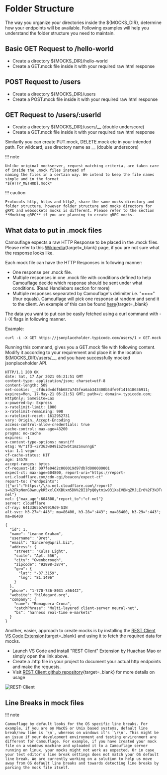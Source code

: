 # Folder Structure

The way you organize your directories inside the ${MOCKS_DIR}, determine how your endpoints will be available. Following examples will help you understand the folder structure you need to maintain.

## Basic GET Request to /hello-world

- Create a directory ${MOCKS_DIR}/hello-world
- Create a GET.mock file inside it with your required raw html response

## POST Request to /users

- Create a directory ${MOCKS_DIR}/users
- Create a POST.mock file inside it with your required raw html response

## GET Request to /users/:userId

- Create a directory ${MOCKS_DIR}/users/\_\_ (double underscore)
- Create a GET.mock file inside it with your required raw html response

Similarily you can create PUT.mock, DELETE.mock etc in your intended path. For wildcard, use directory name as \_\_ (double underscore)

!!! note

    Unlike original mockserver, request matching criteria, are taken care of inside the .mock files instead of
    naming the files in a certain way. We intend to keep the file names simple and in the format
    *${HTTP_METHOD}.mock*

!!! caution

    Protocols http, https and http2, share the same mocks directory and folder structure, however folder structure and mocks directory for gRPC and websockets mocks is different. Please refer to the section **Mocking gRPC** if you are planning to create gRPC mocks.

## What data to put in .mock files

Camouflage expects a raw HTTP Response to be placed in the .mock files. Please refer to this [Wikipedia](https://en.wikipedia.org/wiki/HTTP_message_body){target=\_blank} page, if you are not sure what the response looks like.

Each mock file can have the HTTP Responses in following manner:

- One response per .mock file.
- Multiple responses in one .mock file with conditions defined to help Camouflage decide which response should be sent under what conditions. (Read Handlebars section for more)
- Multiple responses sepearated by Camouflage's delimiter i.e. "====" (four equals). Camouflage will pick one response at random and send it to the client. An example of this can be found [here](https://github.com/fauxauldrich/camouflage/blob/main/mocks/note/GET.mock){target=\_blank}

The data you want to put can be easily fetched using a curl command with -i -X flags in following manner.

Example:

```
curl -i -X GET https://jsonplaceholder.typicode.com/users/1 > GET.mock
```

Running this command, gives you a GET.mock file with following content. Modify it according to your requirement and place it in the location ${MOCKS_DIR}/users/\_\_, and you have successfully mocked jsonplaceholder API.

```
HTTP/1.1 200 OK
date: Sat, 17 Apr 2021 05:21:51 GMT
content-type: application/json; charset=utf-8
content-length: 509
set-cookie: __cfduid=ddf6b687a745fea6ab343400b5dfe9f141618636911; expires=Mon, 17-May-21 05:21:51 GMT; path=/; domain=.typicode.com; HttpOnly; SameSite=Lax
x-powered-by: Express
x-ratelimit-limit: 1000
x-ratelimit-remaining: 998
x-ratelimit-reset: 1612952731
vary: Origin, Accept-Encoding
access-control-allow-credentials: true
cache-control: max-age=43200
pragma: no-cache
expires: -1
x-content-type-options: nosniff
etag: W/"1fd-+2Y3G3w049iSZtw5t1mzSnunngE"
via: 1.1 vegur
cf-cache-status: HIT
age: 14578
accept-ranges: bytes
cf-request-id: 097fe04d2c000019d97db7d000000001
expect-ct: max-age=604800, report-uri="https://report-uri.cloudflare.com/cdn-cgi/beacon/expect-ct"
report-to: {"endpoints":[{"url":"https:\/\/a.nel.cloudflare.com\/report?s=%2FkpNonG0wnuykR5xxlGXKBUxm5DN%2BI1PpQ0ytmiw931XaIVBNqZMJLEr0%2F3kDTrOhbX%2FCCPZtI4iuU3V%2F07wO5uwqov0d4c12%2Fcdpiz7TIFqzGkr7DwUrzt40CLH"}],"max_age":604800,"group":"cf-nel"}
nel: {"max_age":604800,"report_to":"cf-nel"}
server: cloudflare
cf-ray: 6413365b7e9919d9-SIN
alt-svc: h3-27=":443"; ma=86400, h3-28=":443"; ma=86400, h3-29=":443"; ma=86400

{
  "id": 1,
  "name": "Leanne Graham",
  "username": "Bret",
  "email": "Sincere@april.biz",
  "address": {
    "street": "Kulas Light",
    "suite": "Apt. 556",
    "city": "Gwenborough",
    "zipcode": "92998-3874",
    "geo": {
      "lat": "-37.3159",
      "lng": "81.1496"
    }
  },
  "phone": "1-770-736-8031 x56442",
  "website": "hildegard.org",
  "company": {
    "name": "Romaguera-Crona",
    "catchPhrase": "Multi-layered client-server neural-net",
    "bs": "harness real-time e-markets"
  }
}
```

Another, easier, approach to create mocks is by installing the [REST Client VS Code Extension](https://marketplace.visualstudio.com/items?itemName=humao.rest-client){target=\_blank} and using it to fetch the required data for mocks.

- Launch VS Code and install "REST Client" Extension by Huachao Mao or simply open the link above.
- Create a .http file in your project to document your actual http endpoints and make the requests.
- Visit [REST Client github repository](https://github.com/Huachao/vscode-restclient){target=\_blank} for more details on usage

![REST-Client](REST-Client.gif)

## Line Breaks in mock files 

!!! note

    Camouflage by default looks for the OS specific line breaks. For example, if you are on MacOS or Unix based systems, default line break/new line is `\n`, whereas on windows it's `\r\n`. This might be an issue if your development environment and testing environment are different for Camouflage. For example, if you have created your mock file on a windows machine and uploaded it to a Camouflage server running on linux, your mocks might not work as expected. Or in case your text editor's line break settings does not match your OS default line break. We are currently working on a solution to help us move away from OS default line breaks and towards detecting line breaks by parsing the mock file itself.